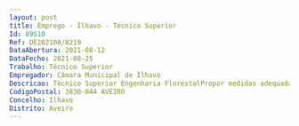 ```yaml
--- 
layout: post
title: Emprego - Ílhavo - Técnico Superior
Id: 89510
Ref: OE202108/0219
DataAbertura: 2021-08-12
DataFecho: 2021-08-25
Trabalho: Técnico Superior
Empregador: Câmara Municipal de Ílhavo
Descricao: Técnico Superior Engenharia FlorestalPropor medidas adequadas a incluir no plano de atividades anuais e plurianuais e executar as ações que na área da defesa e ordenamento da floresta estejam já incluídas  acompanhar, executar e atualizar o Plano Municipal de Defesa da Floresta Contra Incêndios (PMDFCI), bem como os programas de ação previstos  participar nas tarefas de planeamento e ordenamento dos espaços rurais do Município  centralizar a informação relativa aos incêndios florestais  coadjuvar o responsável pela Proteção Civil Municipal em reuniões e situações de emergência, quando relacionadas com incêndios florestais  promover o cumprimento do estabelecido no sistema nacional de defesa da floresta contra incêndios, adiante designada por DFCI, relativamente às competências atribuídas aos municípios  supervisionar e controlar a qualidade das obras municipais e subcontratadas no âmbito da DFCI  construir e gerir sistemas de informação geográfica de DFCI  avaliar informar sobre a utilização de fogo de artifício e outros artefactos pirotécnicos  acompanhar e divulgar o índice diário de risco de incêndio  emitir propostas e pareceres no âmbito das medidas e ações de DFCI e ordenamento florestal, dos planos e relatórios de âmbito local, regional nacional e das propostas de legislação  planear as ações a realizar, no curto prazo, no âmbito do controlo das ignições, designadamente, sensibilizar a população, vigiar e adotar as medidas de compressão legalmente previstas, quando for caso disso  atender e informar os munícipes sobre as ações de gestão de combustíveis e sobre as ações de florestação e reflorestação e disposições legais aplicáveis  acompanhar, vistoriar e emitir pareceres sobre as ações de florestação e reflorestação sujeitas a licenciamento camarário  propor, elaborar e informar projetos de candidaturas a programas de financiamento público e coordenar a sua execução física  elaborar anualmente o Plano Operacional Municipal  promover ações de voluntariado de DFCI, acompanhando o seu desenvolvimento e treino dos participantes  Apoiar na elaboração, alteração, revisão dos Instrumentos de Gestão Territorial (IGT).
CodigoPostal: 3830-044 AVEIRO
Concelho: Ílhavo
Distrito: Aveiro
--- 
```

